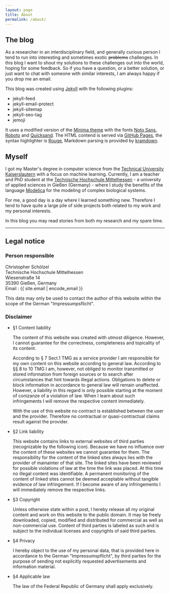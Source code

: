 ```yaml
---
layout: page
title: About
permalink: /about/
---
```


## The blog

As a researcher in an interdisciplinary field, and generally curious person I tend to run into interesting and sometimes exotic <del>problems</del> challenges.
In this blog I want to shout my solutions to these challenges out into the world, hoping for some feedback.
So if you have a question, or a better solution, or just want to chat with someone with similar interests, I am always happy if you drop me an email.

This blog was created using [Jekyll](https://jekyllrb.com/) with the following plugins:

- jekyll-feed
- jekyll-email-protect
- jekyll-sitemap
- jekyll-seo-tag
- jemoji

It uses a modified version of the [Minima theme](https://github.com/jekyll/minima) with the fonts [Noto Sans](https://fonts.google.com/specimen/Noto+Sans), [Roboto](https://fonts.google.com/specimen/Roboto) and [Quicksand](https://fonts.google.com/specimen/Quicksand).
The HTML contend is served via [GitHub Pages](https://pages.github.com/), the syntax highlighter is [Rouge](http://rouge.jneen.net/), Markdown parsing is provided by [kramdown](https://kramdown.gettalong.org/).

## Myself

I got my Master's degree in computer science from the [Technical University Kaiserslautern](https://www.uni-kl.de/startseite/) with a focus on machine learning.
Currently, I am a teacher and PhD student at the [Technische Hochschule Mittelhessen](http://thm.de) - a university of applied sciences in Gießen (Germany) - where I study the benefits of the language [Modelica](http://modelica.org/) for the modeling of complex biological systems.

For me, a good day is a day where I learned something new.
Therefore I tend to have quite a large pile of side projects both related to my work and my personal interests.

In this blog you may read stories from both my research and my spare time.

---

## Legal notice

### Person responsible

Christopher Schölzel<br/>
Technische Hochschule Mittelhessen<br/>
Wiesenstraße 14<br/>
35390 Gießen, Germany<br/>
Email : <span id="mail">{{ site.email | encode_email }}</span>
<script type="text/javascript">mail.innerText=unescape(mail.innerText)</script>

This data may only be used to contact the author of this website within the scope of the German "Impressumpsflicht".

### Disclaimer

- §1 Content liability

    The content of this website was created with utmost diligence.
    However, I cannot guarantee for the correctness, completeness and topicality of its content.

    According to § 7 Sect.1 TMG as a service provider I am responsible for my own content on this website according to general law.
    According to §§ 8 to 10 TMG I am, however, not obliged to monitor transmitted or stored information from foreign sources or to search after circumstances that hint towards illegal actions.
    Obligations to delete or block information in accordance to general law will remain unaffected.
    However, a liability in this regard is only possible starting at the moment of conizanze of a violation of law.
    When I learn about such infringements I will remove the respective content immediately.

    With the use of this website no contract is established between the user and the provider.
    Therefore no contractual or quasi-contractual claims result against the provider.

- §2 Link liability

    This website contains links to external websites of third parties (recognizable by the following icon).
    Because we have no influence over the content of these websites we cannot guarantee for them.
    The responsibility for the content of the linked sites always lies with the provider of mainainter of that site.
    The linked sites have been reviewed for possible violations of law at the time the link was placed.
    At this time no illegal content was identifiable.
    A permanent monitoring of the content of linked sites cannot be deemed acceptable without tangible evidence of law infringement.
    If I become aware of any infringements I will immediately remove the respective links.

- §3 Copyright

    Unless otherwise state within a post, I hereby release all my original content and work on this website to the public domain.
    It may be freely downloaded, copied, modified and distributed for commercial as well as non-commercial use.
    Content of third parties is labeled as such and is subject to the individual licenses and copyrights of said third parties.

- §4 Privacy

    I hereby object to the use of my personal data, that is provided here in accordance to the German "Impressumspflicht", by third parties for the purpose of sending not explicitly requested advertisements and information material.

- §4 Applicable law

    The law of the Federal Republic of Germany shall apply exclusively.
